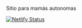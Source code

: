 Sitio para mamás autonomas


[![Netlify Status](https://api.netlify.com/api/v1/badges/9bcb6a69-c561-4c43-87d5-92cc0db4d196/deploy-status)](https://app.netlify.com/sites/mamas-autonomas/deploys)

